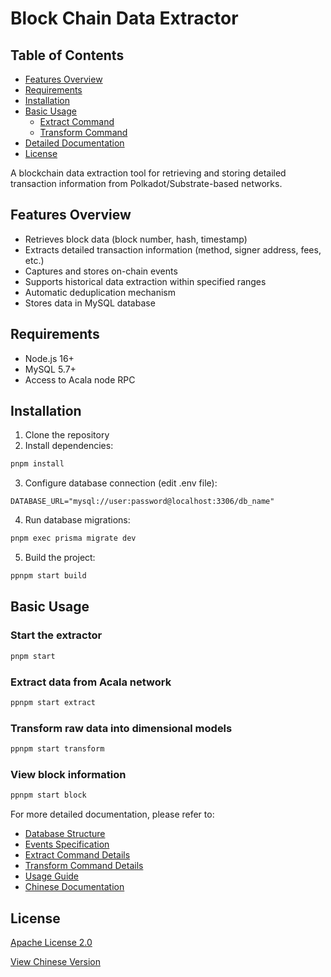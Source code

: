 # Block Chain Data Extractor

## Table of Contents
- [Features Overview](#features-overview)
- [Requirements](#requirements)
- [Installation](#installation)
- [Basic Usage](#basic-usage)
  - [Extract Command](#extract-command)
  - [Transform Command](#transform-command)
- [Detailed Documentation](#detailed-documentation)
- [License](#license)

A blockchain data extraction tool for retrieving and storing detailed transaction information from Polkadot/Substrate-based networks.

## Features Overview

- Retrieves block data (block number, hash, timestamp)
- Extracts detailed transaction information (method, signer address, fees, etc.)
- Captures and stores on-chain events
- Supports historical data extraction within specified ranges
- Automatic deduplication mechanism
- Stores data in MySQL database

## Requirements

- Node.js 16+
- MySQL 5.7+
- Access to Acala node RPC

## Installation

1. Clone the repository
2. Install dependencies:
```bash
pnpm install
```

3. Configure database connection (edit .env file):
```env
DATABASE_URL="mysql://user:password@localhost:3306/db_name"
```

4. Run database migrations:
```bash
pnpm exec prisma migrate dev
```

5. Build the project:
```bash
ppnpm start build
```

## Basic Usage

### Start the extractor
```bash
pnpm start
```

### Extract data from Acala network
```bash
ppnpm start extract
```

### Transform raw data into dimensional models
```bash
ppnpm start transform
```

### View block information
```bash
ppnpm start block
```

For more detailed documentation, please refer to:
- [Database Structure](doc/en/database.md)
- [Events Specification](doc/en/events.md)  
- [Extract Command Details](doc/en/extract_command.md)
- [Transform Command Details](doc/en/transform_command.md)
- [Usage Guide](doc/en/usage.md)
- [Chinese Documentation](doc/cn/usage.md)

## License

[Apache License 2.0](LICENSE)

[View Chinese Version](README_cn.md)
